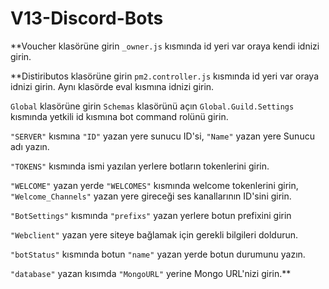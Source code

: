 # V13-Discord-Bots


**Voucher klasörüne girin `_owner.js` kısmında id yeri var oraya kendi idnizi girin.

**Distiributos klasörüne girin `pm2.controller.js` kısmında id yeri var oraya idnizi girin.
Aynı klasörde eval kısmına idnizi girin.

`Global` klasörüne girin `Schemas` klasörünü açın `Global.Guild.Settings` kısmında yetkili id kısmına bot command rolünü girin.

`"SERVER"` kısmına `"ID"` yazan yere sunucu ID'si, `"Name"` yazan yere Sunucu adı yazın.

`"TOKENS"` kısmında ismi yazılan yerlere botların tokenlerini girin.

`"WELCOME"` yazan yerde `"WELCOMES"` kısmında welcome tokenlerini girin,
`"Welcome_Channels"` yazan yere gireceği ses kanallarının ID'sini girin.

`"BotSettings"` kısmında `"prefixs"` yazan yerlere botun prefixini girin

`"Webclient"` yazan yere siteye bağlamak için gerekli bilgileri doldurun.

`"botStatus"` kısmında botun `"name"` yazan yerde botun durumunu yazın.

`"database"` yazan kısımda `"MongoURL"` yerine Mongo URL'nizi girin.**
